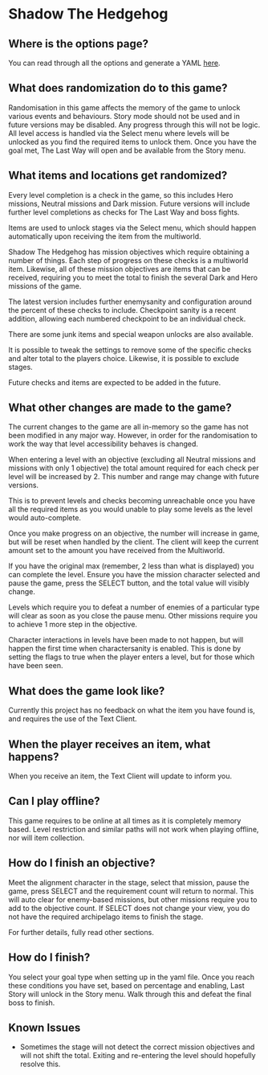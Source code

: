# Shadow The Hedgehog

## Where is the options page?

You can read through all the options and generate a YAML [here](../player-options).

## What does randomization do to this game?

Randomisation in this game affects the memory of the game to unlock various events and behaviours.
Story mode should not be used and in future versions may be disabled. Any progress through this will not be logic.
All level access is handled via the Select menu where levels will be unlocked as you find the required items to unlock them.
Once you have the goal met, The Last Way will open and be available from the Story menu.

## What items and locations get randomized?

Every level completion is a check in the game, so this includes Hero missions, Neutral missions and Dark mission.
Future versions will include further level completions as checks for The Last Way and boss fights.

Items are used to unlock stages via the Select menu, which should happen automatically upon receiving the item from the multiworld.

Shadow The Hedgehog has mission objectives which require obtaining a number of things.
Each step of progress on these checks is a multiworld item.
Likewise, all of these mission objectives are items that can be received, requiring you to meet the total to finish
the several Dark and Hero missions of the game.

The latest version includes further enemysanity and configuration around the percent of these checks to include.
Checkpoint sanity is a recent addition, allowing each numbered checkpoint to be an individual check.

There are some junk items and special weapon unlocks are also available.

It is possible to tweak the settings to remove some of the specific checks and alter total to the players choice.
Likewise, it is possible to exclude stages.

Future checks and items are expected to be added in the future.

## What other changes are made to the game?

The current changes to the game are all in-memory so the game has not been modified in any major way.
However, in order for the randomisation to work the way that level accessibility behaves is changed.

When entering a level with an objective (excluding all Neutral missions and missions with only 1 objective)
the total amount required for each check per level will be increased by 2. This number and range may change with future versions.

This is to prevent levels and checks becoming unreachable once you have all the required items as you would unable to play some levels as the level would auto-complete.

Once you make progress on an objective, the number will increase in game, but will be reset when handled by the client.
The client will keep the current amount set to the amount you have received from the Multiworld.

If you have the original max (remember, 2 less than what is displayed) you can complete the level.
Ensure you have the mission character selected and pause the game, press the SELECT button, and the total value will visibly change.

Levels which require you to defeat a number of enemies of a particular type will clear as soon as you close the pause menu.
Other missions require you to achieve 1 more step in the objective.

Character interactions in levels have been made to not happen, but will happen the first time when charactersanity is enabled.
This is done by setting the flags to true when the player enters a level, but for those which have been seen.

## What does the game look like?

Currently this project has no feedback on what the item you have found is, and requires the use of the Text Client.

## When the player receives an item, what happens?

When you receive an item, the Text Client will update to inform you. 

## Can I play offline?

This game requires to be online at all times as it is completely memory based. Level restriction and similar paths
will not work when playing offline, nor will item collection.

## How do I finish an objective?
Meet the alignment character in the stage, select that mission, pause the game, press SELECT and the requirement count
will return to normal. This will auto clear for enemy-based missions, but other missions require you to add to the objective count.
If SELECT does not change your view, you do not have the required archipelago items to finish the stage.

For further details, fully read other sections.

## How do I finish?

You select your goal type when setting up in the yaml file. Once you reach these conditions you have set,
based on percentage and enabling, Last Story will unlock in the Story menu. Walk through this and defeat the final boss to finish.

## Known Issues
- Sometimes the stage will not detect the correct mission objectives and will not shift the total. 
Exiting and re-entering the level should hopefully resolve this.
